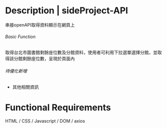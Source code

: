 # Description | sideProject-API

串接openAPI取得資料顯示在網頁上

######  Basic Function 
取得台北市圖書館剩餘座位數及分館資料，使用者可利用下拉選單選擇分館，並取得該分館剩餘座位數，呈現於頁面內

###### 待優化新增
- 其他相關資訊



# Functional Requirements
 HTML / CSS / Javascript / DOM / axios
